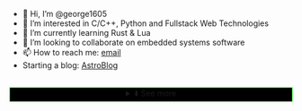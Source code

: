 
- 👋 Hi, I’m @george1605
- 👀 I’m interested in C/C++, Python and Fullstack Web Technologies
- 🌱 I’m currently learning Rust & Lua
- 💞️ I’m looking to collaborate on embedded systems software
- 📫 How to reach me: <a href="mailto:georgecord.liis@gmail.com">email</a>
- Starting a blog: <a href="https://astro-hack-eight.vercel.app">AstroBlog</a>
<br>
<center><details style="border:1px solid lime;background-color:black;">
  <summary>⬇️ See more</summary>
  - 📦 NPM Packages: <a href="https://www.npmjs.com/~restre-z">restre-z</a>
</details></center>
<!---
george1605/george1605 is a ✨ special ✨ repository because its `README.md` (this file) appears on your GitHub profile.
You can click the Preview link to take a look at your changes.
--->
